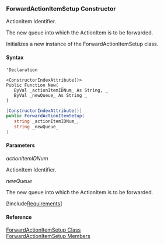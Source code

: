 ﻿### ForwardActionItemSetup Constructor

ActionItem Identifier.

The new queue into which the ActionItem is to be forwarded.

Initializes a new instance of the ForwardActionItemSetup class.

#### Syntax

```vbnet
'Declaration

<ConstructorIndexAttribute()>
Public Function New( _
   ByVal _actionItemIDNum_ As String, _
   ByVal _newQueue_ As String _
)
```

```csharp
[ConstructorIndexAttribute()]
public ForwardActionItemSetup( 
   string _actionItemIDNum_,
   string _newQueue_
)
```

#### Parameters

_actionItemIDNum_

ActionItem Identifier.

_newQueue_

The new queue into which the ActionItem is to be forwarded.

[!include[Requirements](../partials/requirements.md)]

#### Reference

[ForwardActionItemSetup Class](FChoice.Toolkits.Clarify~FChoice.Toolkits.Clarify.Sales.ForwardActionItemSetup.md)  
[ForwardActionItemSetup Members](FChoice.Toolkits.Clarify~FChoice.Toolkits.Clarify.Sales.ForwardActionItemSetup_members.md)